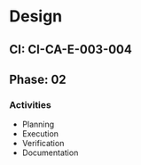 # Design

## CI: CI-CA-E-003-004
## Phase: 02

### Activities
- Planning
- Execution
- Verification
- Documentation
